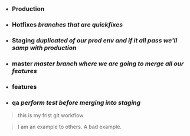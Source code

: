 
- ### Production 
- ### Hotfixes  *branches that are quickfixes*
- ### Staging  *duplicated of our prod env and if it all pass we'll samp with production*
- ### master *master branch where we are going to merge all our features*
- ### features 
- ### qa *perform test before merging into staging*


> this is my frist git workflow

>I am an example to others. A bad example.